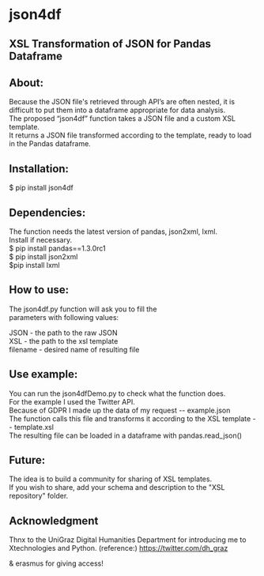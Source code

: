 # json4df
## XSL Transformation of JSON for Pandas Dataframe

## About:

Because the JSON file's retrieved through API’s are often nested, it is difficult to put them into a dataframe appropriate for data analysis.  
The proposed “json4df” function takes a JSON file and a custom XSL template.  
It returns a JSON file transformed according to the template, ready to load in the Pandas dataframe.

## Installation:

$ pip install json4df

## Dependencies:

The function needs the latest version of pandas, json2xml, lxml.  
Install if necessary.  
$ pip install pandas==1.3.0rc1  
$ pip install json2xml  
$pip install lxml

## How to use:

The json4df.py function will ask you to fill the  
parameters with following values:

JSON - the path to the raw JSON  
XSL - the path to the xsl template  
filename - desired name of resulting file

## Use example:

You can run the json4dfDemo.py to check what the function does.  
For the example I used the Twitter API.  
Because of GDPR I made up the data of my request -- example.json  
The function calls this file and transforms it according to the XSL template -- template.xsl  
The resulting file can be loaded in a dataframe with pandas.read_json()


## Future:

The idea is to build a community for sharing of XSL templates.  
If you wish to share, add your schema and description to the "XSL repository" folder.

## Acknowledgment

Thnx to the UniGraz Digital Humanities Department for introducing me to Xtechnologies and Python.
(reference:) https://twitter.com/dh_graz

& erasmus for giving access!
